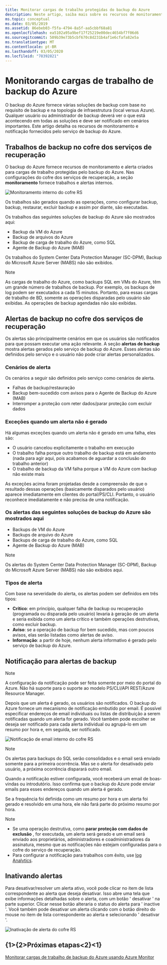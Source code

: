 ```yaml
---
title: Monitorar cargas de trabalho protegidas do backup do Azure
description: Neste artigo, saiba mais sobre os recursos de monitoramento e notificação para cargas de trabalho de backup do Azure usando o portal do Azure.
ms.topic: conceptual
ms.date: 03/05/2019
ms.assetid: 86ebeb03-f5fa-4794-8a5f-aa5cbbf68a81
ms.openlocfilehash: ea5102a95a9bef17f25219e00dec4654bf7f06d6
ms.sourcegitcommit: 509b39e73b5cbf670c8d231b4af1e6cfafa82e5a
ms.translationtype: MT
ms.contentlocale: pt-BR
ms.lasthandoff: 03/05/2020
ms.locfileid: "78392821"
---
```

# <a name="monitoring-azure-backup-workloads"></a>Monitorando cargas de trabalho de backup do Azure

O backup do Azure fornece várias soluções de backup com base no requisito de backup e na topologia de infraestrutura (local versus Azure). Qualquer usuário ou administrador de backup deverá ver o que está acontecendo em todas as soluções e deve ser notificado em cenários importantes. Este artigo detalha os recursos de monitoramento e notificação fornecidos pelo serviço de backup do Azure.

## <a name="backup-jobs-in-recovery-services-vault"></a>Trabalhos de backup no cofre dos serviços de recuperação

O backup do Azure fornece recursos de monitoramento e alerta criados para cargas de trabalho protegidas pelo backup do Azure. Nas configurações do cofre dos serviços de recuperação, a seção **monitoramento** fornece trabalhos e alertas internos.

![Monitoramento interno do cofre RS](media/backup-azure-monitoring-laworkspace/rs-vault-inbuiltmonitoring.png)

Os trabalhos são gerados quando as operações, como configurar backup, backup, restaurar, excluir backup e assim por diante, são executadas.

Os trabalhos das seguintes soluções de backup do Azure são mostrados aqui:

- Backup da VM do Azure
- Backup de arquivos do Azure
- Backup de carga de trabalho do Azure, como SQL
- Agente de Backup do Azure (MAB)

Os trabalhos do System Center Data Protection Manager (SC-DPM), Backup do Microsoft Azure Server (MABS) não são exibidos.

> [!NOTE]
> As cargas de trabalho do Azure, como backups SQL em VMs do Azure, têm um grande número de trabalhos de backup. Por exemplo, os backups de log podem ser executados a cada 15 minutos. Portanto, para essas cargas de trabalho de BD, somente as operações disparadas pelo usuário são exibidas. As operações de backup agendadas não são exibidas.

## <a name="backup-alerts-in-recovery-services-vault"></a>Alertas de backup no cofre dos serviços de recuperação

Os alertas são principalmente cenários em que os usuários são notificados para que possam executar uma ação relevante. A seção **alertas de backup** mostra alertas gerados pelo serviço de backup do Azure. Esses alertas são definidos pelo serviço e o usuário não pode criar alertas personalizados.

### <a name="alert-scenarios"></a>Cenários de alerta

Os cenários a seguir são definidos pelo serviço como cenários de alerta.

- Falhas de backup/restauração
- Backup bem-sucedido com avisos para o Agente de Backup do Azure (MAB)
- Interromper a proteção com reter dados/parar proteção com excluir dados

### <a name="exceptions-when-an-alert-is-not-raised"></a>Exceções quando um alerta não é gerado

Há algumas exceções quando um alerta não é gerado em uma falha, eles são:

- O usuário cancelou explicitamente o trabalho em execução
- O trabalho falha porque outro trabalho de backup está em andamento (nada para agir aqui, pois acabamos de aguardar a conclusão do trabalho anterior)
- O trabalho de backup da VM falha porque a VM do Azure com backup não existe mais

As exceções acima foram projetadas desde a compreensão de que o resultado dessas operações (basicamente disparados pelo usuário) aparece imediatamente em clientes do portal/PS/CLI. Portanto, o usuário reconhece imediatamente e não precisa de uma notificação.

### <a name="alerts-from-the-following-azure-backup-solutions-are-shown-here"></a>Os alertas das seguintes soluções de backup do Azure são mostrados aqui

- Backups de VM do Azure
- Backups de arquivo do Azure
- Backups de carga de trabalho do Azure, como SQL
- Agente de Backup do Azure (MAB)

> [!NOTE]
> Os alertas do System Center Data Protection Manager (SC-DPM), Backup do Microsoft Azure Server (MABS) não são exibidos aqui.

### <a name="alert-types"></a>Tipos de alerta

Com base na severidade do alerta, os alertas podem ser definidos em três tipos:

- **Crítico**: em princípio, qualquer falha de backup ou recuperação (programada ou disparada pelo usuário) levaria à geração de um alerta e seria exibida como um alerta crítico e também operações destrutivas, como excluir backup.
- **Aviso**: se a operação de backup for bem sucedido, mas com poucos avisos, elas serão listadas como alertas de aviso.
- **Informação**: a partir de hoje, nenhum alerta informativo é gerado pelo serviço de backup do Azure.

## <a name="notification-for-backup-alerts"></a>Notificação para alertas de backup

> [!NOTE]
> A configuração da notificação pode ser feita somente por meio do portal do Azure. Não há suporte para o suporte ao modelo PS/CLI/API REST/Azure Resource Manager.

Depois que um alerta é gerado, os usuários são notificados. O backup do Azure fornece um mecanismo de notificação embutido por email. É possível especificar endereços de email individuais ou listas de distribuição a serem notificadas quando um alerta for gerado. Você também pode escolher se deseja ser notificado para cada alerta individual ou agrupá-lo em um resumo por hora e, em seguida, ser notificado.

![Notificação de email interno do cofre RS](media/backup-azure-monitoring-laworkspace/rs-vault-inbuiltnotification.png)

> [!NOTE]
> Os alertas para backups do SQL serão consolidados e o email será enviado somente para a primeira ocorrência. Mas se o alerta for desativado pelo usuário, a próxima ocorrência disparará outro email.

Quando a notificação estiver configurada, você receberá um email de boas-vindas ou introdutório. Isso confirma que o backup do Azure pode enviar emails para esses endereços quando um alerta é gerado.<br>

Se a frequência foi definida como um resumo por hora e um alerta foi gerado e resolvido em uma hora, ele não fará parte do próximo resumo por hora.

> [!NOTE]
>
> - Se uma operação destrutiva, como **parar proteção com dados de exclusão** , for executada, um alerta será gerado e um email será enviado aos proprietários, administradores e coadministradores da assinatura, mesmo que as notificações não estejam configuradas para o cofre do serviço de recuperação.
> - Para configurar a notificação para trabalhos com êxito, use [log Analytics](backup-azure-monitoring-use-azuremonitor.md#using-log-analytics-workspace).

## <a name="inactivating-alerts"></a>Inativando alertas

Para desativar/resolver um alerta ativo, você pode clicar no item de lista correspondente ao alerta que deseja desativar. Isso abre uma tela que exibe informações detalhadas sobre o alerta, com um botão ' desativar ' na parte superior. Clicar nesse botão alteraria o status do alerta para ' inactive '. Você também pode desativar um alerta clicando com o botão direito do mouse no item de lista correspondente ao alerta e selecionando ' desativar '.

![Inativação de alerta do cofre RS](media/backup-azure-monitoring-laworkspace/vault-alert-inactivation.png)

## <a name="next-steps"></a>{1&gt;{2&gt;Próximas etapas&lt;2}&lt;1}

[Monitorar cargas de trabalho de backup do Azure usando Azure Monitor](backup-azure-monitoring-use-azuremonitor.md)
